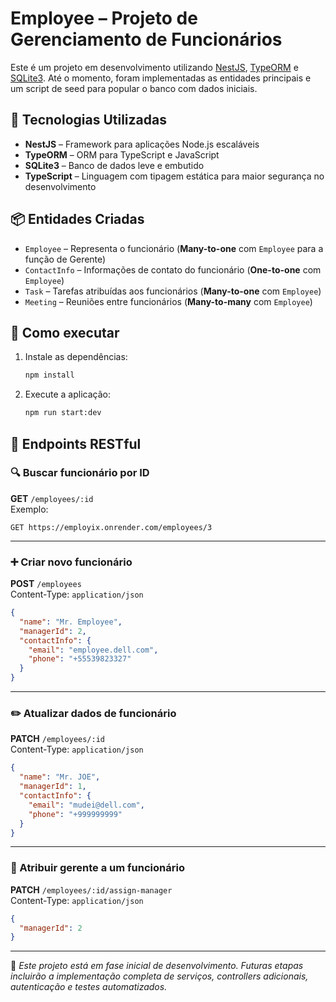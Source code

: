 # Employee – Projeto de Gerenciamento de Funcionários

Este é um projeto em desenvolvimento utilizando [NestJS](https://nestjs.com/), [TypeORM](https://typeorm.io/) e [SQLite3](https://www.sqlite.org/index.html). Até o momento, foram implementadas as entidades principais e um script de seed para popular o banco com dados iniciais.

## 🚀 Tecnologias Utilizadas

- **NestJS** – Framework para aplicações Node.js escaláveis  
- **TypeORM** – ORM para TypeScript e JavaScript  
- **SQLite3** – Banco de dados leve e embutido  
- **TypeScript** – Linguagem com tipagem estática para maior segurança no desenvolvimento

## 📦 Entidades Criadas

- `Employee` – Representa o funcionário (**Many-to-one** com `Employee` para a função de Gerente)  
- `ContactInfo` – Informações de contato do funcionário (**One-to-one** com `Employee`)  
- `Task` – Tarefas atribuídas aos funcionários (**Many-to-one** com `Employee`)  
- `Meeting` – Reuniões entre funcionários (**Many-to-many** com `Employee`)  

## 🔧 Como executar

1. Instale as dependências:

   ```bash
   npm install
   ```

2. Execute a aplicação:

   ```bash
   npm run start:dev
   ```

## 📡 Endpoints RESTful

### 🔍 Buscar funcionário por ID
**GET** `/employees/:id`  
Exemplo:
```http
GET https://employix.onrender.com/employees/3
```

---

### ➕ Criar novo funcionário
**POST** `/employees`  
Content-Type: `application/json`

```json
{
  "name": "Mr. Employee",
  "managerId": 2,
  "contactInfo": {
    "email": "employee.dell.com",
    "phone": "+55539823327"
  }
}
```

---

### ✏️ Atualizar dados de funcionário
**PATCH** `/employees/:id`  
Content-Type: `application/json`

```json
{
  "name": "Mr. JOE",
  "managerId": 1,
  "contactInfo": {
    "email": "mudei@dell.com",
    "phone": "+999999999"
  }
}
```

---

### 🤝 Atribuir gerente a um funcionário
**PATCH** `/employees/:id/assign-manager`  
Content-Type: `application/json`

```json
{
  "managerId": 2
}
```

---

📌 _Este projeto está em fase inicial de desenvolvimento. Futuras etapas incluirão a implementação completa de serviços, controllers adicionais, autenticação e testes automatizados._
